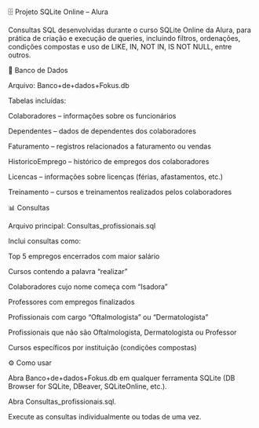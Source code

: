 🗄️ Projeto SQLite Online – Alura




Consultas SQL desenvolvidas durante o curso SQLite Online da Alura, para prática de criação e execução de queries, incluindo filtros, ordenações, condições compostas e uso de LIKE, IN, NOT IN, IS NOT NULL, entre outros.

📂 Banco de Dados

Arquivo: Banco+de+dados+Fokus.db

Tabelas incluídas:

Colaboradores – informações sobre os funcionários

Dependentes – dados de dependentes dos colaboradores

Faturamento – registros relacionados a faturamento ou vendas

HistoricoEmprego – histórico de empregos dos colaboradores

Licencas – informações sobre licenças (férias, afastamentos, etc.)

Treinamento – cursos e treinamentos realizados pelos colaboradores

📊 Consultas

Arquivo principal: Consultas_profissionais.sql

Inclui consultas como:

Top 5 empregos encerrados com maior salário

Cursos contendo a palavra “realizar”

Colaboradores cujo nome começa com “Isadora”

Professores com empregos finalizados

Profissionais com cargo “Oftalmologista” ou “Dermatologista”

Profissionais que não são Oftalmologista, Dermatologista ou Professor

Cursos específicos por instituição (condições compostas)

⚙️ Como usar

Abra Banco+de+dados+Fokus.db em qualquer ferramenta SQLite (DB Browser for SQLite, DBeaver, SQLiteOnline, etc.).

Abra Consultas_profissionais.sql.

Execute as consultas individualmente ou todas de uma vez.
